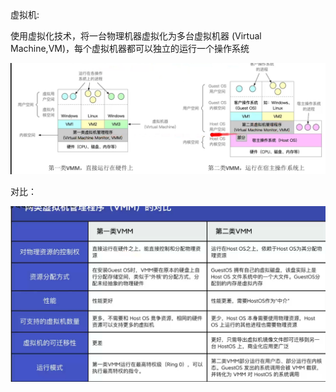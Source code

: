 虚拟机:

使用虚拟化技术，将一台物理机器虚拟化为多台虚拟机器 (Virtual Machine,VM)，每个虚拟机器都可以独立的运行一个操作系统

![1694426262235](image/08.虚拟机/1694426262235.png)

对比：

![1694426277146](image/08.虚拟机/1694426277146.png)
